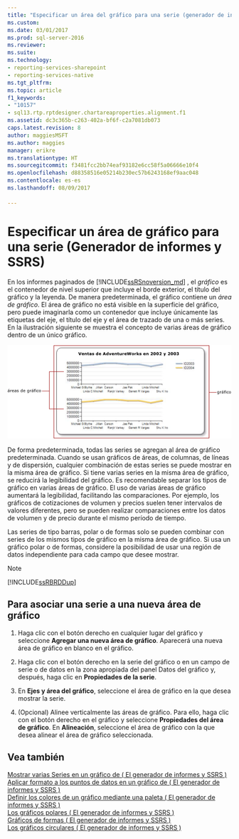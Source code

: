 ```yaml
---
title: "Especificar un área del gráfico para una serie (generador de informes y SSRS) | Documentos de Microsoft"
ms.custom: 
ms.date: 03/01/2017
ms.prod: sql-server-2016
ms.reviewer: 
ms.suite: 
ms.technology:
- reporting-services-sharepoint
- reporting-services-native
ms.tgt_pltfrm: 
ms.topic: article
f1_keywords:
- "10157"
- sql13.rtp.rptdesigner.chartareaproperties.alignment.f1
ms.assetid: dc3c365b-c263-402a-bf6f-c2a7081db073
caps.latest.revision: 8
author: maggiesMSFT
ms.author: maggies
manager: erikre
ms.translationtype: HT
ms.sourcegitcommit: f3481fcc2bb74eaf93182e6cc58f5a06666e10f4
ms.openlocfilehash: d88358516e05214b230ec57b6243168ef9aac048
ms.contentlocale: es-es
ms.lasthandoff: 08/09/2017

---
```

# <a name="specify-a-chart-area-for-a-series-report-builder-and-ssrs"></a>Especificar un área de gráfico para una serie (Generador de informes y SSRS)
  En los informes paginados de [!INCLUDE[ssRSnoversion_md](../../includes/ssrsnoversion-md.md)] , el *gráfico* es el contenedor de nivel superior que incluye el borde exterior, el título del gráfico y la leyenda. De manera predeterminada, el gráfico contiene un *área de gráfico*. El área de gráfico no está visible en la superficie del gráfico, pero puede imaginarla como un contenedor que incluye únicamente las etiquetas del eje, el título del eje y el área de trazado de una o más series. En la ilustración siguiente se muestra el concepto de varias áreas de gráfico dentro de un único gráfico.  
  
 ![Muestra un diagrama de un área del gráfico](../../reporting-services/report-design/media/chartareasdiagram.gif "muestra un diagrama de un área del gráfico")  
  
 De forma predeterminada, todas las series se agregan al área de gráfico predeterminada. Cuando se usan gráficos de áreas, de columnas, de líneas y de dispersión, cualquier combinación de estas series se puede mostrar en la misma área de gráfico. Si tiene varias series en la misma área de gráfico, se reducirá la legibilidad del gráfico. Es recomendable separar los tipos de gráfico en varias áreas de gráfico. El uso de varias áreas de gráfico aumentará la legibilidad, facilitando las comparaciones. Por ejemplo, los gráficos de cotizaciones de volumen y precios suelen tener intervalos de valores diferentes, pero se pueden realizar comparaciones entre los datos de volumen y de precio durante el mismo período de tiempo.  
  
 Las series de tipo barras, polar o de formas solo se pueden combinar con series de los mismos tipos de gráfico en la misma área de gráfico. Si usa un gráfico polar o de formas, considere la posibilidad de usar una región de datos independiente para cada campo que desee mostrar.  
  
> [!NOTE]  
>  [!INCLUDE[ssRBRDDup](../../includes/ssrbrddup-md.md)]  
  
## <a name="to-associate-a-series-with-a-new-chart-area"></a>Para asociar una serie a una nueva área de gráfico  
  
1.  Haga clic con el botón derecho en cualquier lugar del gráfico y seleccione **Agregar una nueva área de gráfico**. Aparecerá una nueva área de gráfico en blanco en el gráfico.  
  
2.  Haga clic con el botón derecho en la serie del gráfico o en un campo de serie o de datos en la zona apropiada del panel Datos del gráfico y, después, haga clic en **Propiedades de la serie**.  
  
3.  En **Ejes y área del gráfico**, seleccione el área de gráfico en la que desea mostrar la serie.  
  
4.  (Opcional) Alinee verticalmente las áreas de gráfico. Para ello, haga clic con el botón derecho en el gráfico y seleccione **Propiedades del área de gráfico**. En **Alineación**, seleccione el área de gráfico con la que desea alinear el área de gráfico seleccionada.  
  
## <a name="see-also"></a>Vea también  
 [Mostrar varias Series en un gráfico de &#40; El generador de informes y SSRS &#41;](../../reporting-services/report-design/multiple-series-on-a-chart-report-builder-and-ssrs.md)   
 [Aplicar formato a los puntos de datos en un gráfico de &#40; El generador de informes y SSRS &#41;](../../reporting-services/report-design/formatting-data-points-on-a-chart-report-builder-and-ssrs.md)   
 [Definir los colores de un gráfico mediante una paleta &#40; El generador de informes y SSRS &#41;](../../reporting-services/report-design/define-colors-on-a-chart-using-a-palette-report-builder-and-ssrs.md)   
 [Los gráficos polares &#40; El generador de informes y SSRS &#41;](../../reporting-services/report-design/polar-charts-report-builder-and-ssrs.md)   
 [Gráficos de formas &#40; El generador de informes y SSRS &#41;](../../reporting-services/report-design/shape-charts-report-builder-and-ssrs.md)   
 [Los gráficos circulares &#40; El generador de informes y SSRS &#41;](../../reporting-services/report-design/pie-charts-report-builder-and-ssrs.md)  
  
  
